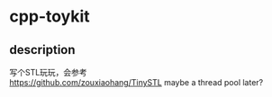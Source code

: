 # cpp-toykit
## description
写个STL玩玩，会参考  
https://github.com/zouxiaohang/TinySTL
maybe a thread pool later?
